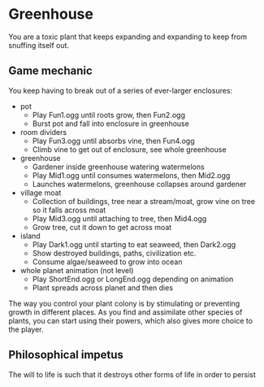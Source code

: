 # Greenhouse

You are a toxic plant that keeps expanding and expanding to keep from snuffing
itself out.

## Game mechanic

You keep having to break out of a series of ever-larger enclosures:
- pot
  - Play Fun1.ogg until roots grow, then Fun2.ogg
  - Burst pot and fall into enclosure in greenhouse
- room dividers
  - Play Fun3.ogg until absorbs vine, then Fun4.ogg
  - Climb vine to get out of enclosure, see whole greenhouse
- greenhouse
  - Gardener inside greenhouse watering watermelons
  - Play Mid1.ogg until consumes watermelons, then Mid2.ogg
  - Launches watermelons, greenhouse collapses around gardener
- village moat
  - Collection of buildings, tree near a stream/moat, grow vine on tree so it falls across moat
  - Play Mid3.ogg until attaching to tree, then Mid4.ogg
  - Grow tree, cut it down to get across moat
- island
  - Play Dark1.ogg until starting to eat seaweed, then Dark2.ogg
  - Show destroyed buildings, paths, civilization etc.
  - Consume algae/seaweed to grow into ocean
- whole planet animation (not level)
  - Play ShortEnd.ogg or LongEnd.ogg depending on animation
  - Plant spreads across planet and then dies

The way you control your plant colony is by stimulating or preventing growth in
different places. As you find and assimilate other species of plants, you can
start using their powers, which also gives more choice to the player.

## Philosophical impetus

The will to life is such that it destroys other forms of life in order to
persist
